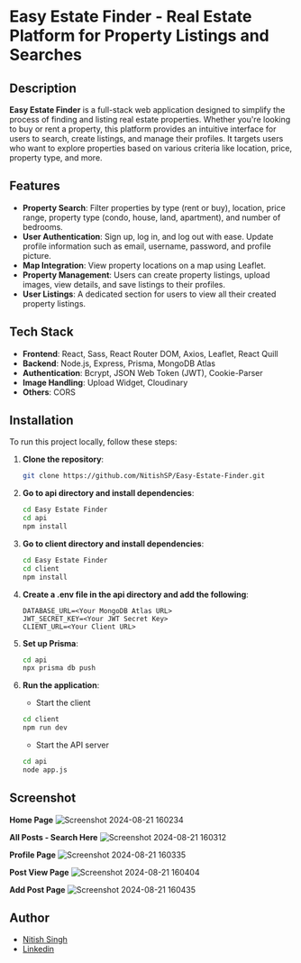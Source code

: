# Easy Estate Finder - Real Estate Platform for Property Listings and Searches

## Description

**Easy Estate Finder** is a full-stack web application designed to simplify the process of finding and listing real estate properties. Whether you're looking to buy or rent a property, this platform provides an intuitive interface for users to search, create listings, and manage their profiles. It targets users who want to explore properties based on various criteria like location, price, property type, and more.

## Features

- **Property Search**: Filter properties by type (rent or buy), location, price range, property type (condo, house, land, apartment), and number of bedrooms.
- **User Authentication**: Sign up, log in, and log out with ease. Update profile information such as email, username, password, and profile picture.
- **Map Integration**: View property locations on a map using Leaflet.
- **Property Management**: Users can create property listings, upload images, view details, and save listings to their profiles.
- **User Listings**: A dedicated section for users to view all their created property listings.

## Tech Stack

- **Frontend**: React, Sass, React Router DOM, Axios, Leaflet, React Quill
- **Backend**: Node.js, Express, Prisma, MongoDB Atlas
- **Authentication**: Bcrypt, JSON Web Token (JWT), Cookie-Parser
- **Image Handling**: Upload Widget, Cloudinary
- **Others**: CORS

## Installation

To run this project locally, follow these steps:

1. **Clone the repository**:
   ```bash
   git clone https://github.com/NitishSP/Easy-Estate-Finder.git
2. **Go to api directory and install dependencies**:
   ```bash
   cd Easy Estate Finder
   cd api
   npm install
3. **Go to client directory and install dependencies**:
   ```bash
   cd Easy Estate Finder
   cd client
   npm install
4. **Create a .env file in the api directory and add the following**:
   ```
   DATABASE_URL=<Your MongoDB Atlas URL>
   JWT_SECRET_KEY=<Your JWT Secret Key>
   CLIENT_URL=<Your Client URL>
   ```
   
6. **Set up Prisma**:
    ```bash
   cd api
   npx prisma db push
    
7. **Run the application**:
   - Start the client
   ```bash
   cd client
   npm run dev
   ```

   - Start the API server
   ```bash
   cd api
   node app.js
   ```

## Screenshot
**Home Page**
![Screenshot 2024-08-21 160234](https://github.com/user-attachments/assets/98819efd-215e-4f69-a2d2-a02c00244d84)

**All Posts - Search Here**
![Screenshot 2024-08-21 160312](https://github.com/user-attachments/assets/05085f30-83d8-42c5-84ce-dcdc24ace0e3)

**Profile Page**
![Screenshot 2024-08-21 160335](https://github.com/user-attachments/assets/253c8242-7c80-413c-b791-2ec59a36183c)

**Post View Page**
![Screenshot 2024-08-21 160404](https://github.com/user-attachments/assets/f689ec9d-6123-4648-bb7f-f00840ea63ad)

**Add Post Page**
![Screenshot 2024-08-21 160435](https://github.com/user-attachments/assets/455d5786-92e6-4689-a7e2-ebd0810a0df2)


## Author
- [Nitish Singh](https://github.com/NitishSP)
- [Linkedin](https://www.linkedin.com/in/nitishsp/)
   


